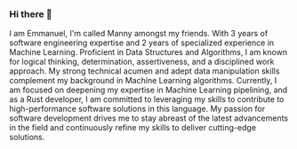 ### Hi there 👋
I am Emmanuel, I'm called Manny amongst my friends.
With 3 years of software engineering expertise and 2 years of specialized experience in Machine Learning. Proficient in Data Structures and Algorithms, I am known for logical thinking, determination, assertiveness, and a disciplined work approach. My strong technical acumen and adept data manipulation skills complement my background in Machine Learning algorithms. Currently, I am focused on deepening my expertise in Machine Learning pipelining, and as a Rust developer, I am committed to leveraging my skills to contribute to high-performance software solutions in this language. My passion for software development drives me to stay abreast of the latest advancements in the field and continuously refine my skills to deliver cutting-edge solutions.

<!--
**emmanuelalo52/emmanuelalo52** is a ✨ _special_ ✨ repository because its `README.md` (this file) appears on your GitHub profile.
Here are some ideas to get you started:

- 🔭 I’m currently working on ...
- 🌱 I’m currently learning ...
- 👯 I’m looking to collaborate on ...
- 🤔 I’m looking for help with ...
- 💬 Ask me about ...
- 📫 How to reach me: ...
- 😄 Pronouns: ...
- ⚡ Fun fact: ...
-->
